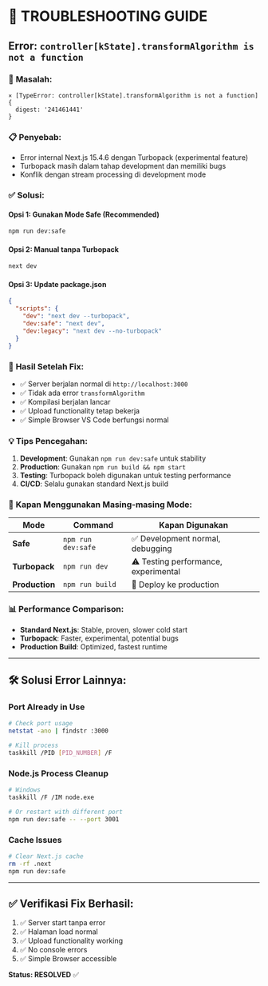 # 🔧 TROUBLESHOOTING GUIDE

## Error: `controller[kState].transformAlgorithm is not a function`

### 🚨 **Masalah:**
```
⨯ [TypeError: controller[kState].transformAlgorithm is not a function] {
  digest: '241461441'
}
```

### 📋 **Penyebab:**
- Error internal Next.js 15.4.6 dengan Turbopack (experimental feature)
- Turbopack masih dalam tahap development dan memiliki bugs
- Konflik dengan stream processing di development mode

### ✅ **Solusi:**

#### **Opsi 1: Gunakan Mode Safe (Recommended)**
```bash
npm run dev:safe
```

#### **Opsi 2: Manual tanpa Turbopack**
```bash
next dev
```

#### **Opsi 3: Update package.json**
```json
{
  "scripts": {
    "dev": "next dev --turbopack",
    "dev:safe": "next dev",
    "dev:legacy": "next dev --no-turbopack"
  }
}
```

### 🎯 **Hasil Setelah Fix:**
- ✅ Server berjalan normal di `http://localhost:3000`
- ✅ Tidak ada error `transformAlgorithm`
- ✅ Kompilasi berjalan lancar
- ✅ Upload functionality tetap bekerja
- ✅ Simple Browser VS Code berfungsi normal

### 💡 **Tips Pencegahan:**
1. **Development**: Gunakan `npm run dev:safe` untuk stability
2. **Production**: Gunakan `npm run build && npm start`
3. **Testing**: Turbopack boleh digunakan untuk testing performance
4. **CI/CD**: Selalu gunakan standard Next.js build

### 🔄 **Kapan Menggunakan Masing-masing Mode:**

| Mode | Command | Kapan Digunakan |
|------|---------|-----------------|
| **Safe** | `npm run dev:safe` | ✅ Development normal, debugging |
| **Turbopack** | `npm run dev` | ⚠️ Testing performance, experimental |
| **Production** | `npm run build` | 🚀 Deploy ke production |

### 📊 **Performance Comparison:**
- **Standard Next.js**: Stable, proven, slower cold start
- **Turbopack**: Faster, experimental, potential bugs
- **Production Build**: Optimized, fastest runtime

---

## 🛠️ **Solusi Error Lainnya:**

### Port Already in Use
```bash
# Check port usage
netstat -ano | findstr :3000

# Kill process
taskkill /PID [PID_NUMBER] /F
```

### Node.js Process Cleanup
```bash
# Windows
taskkill /F /IM node.exe

# Or restart with different port
npm run dev:safe -- --port 3001
```

### Cache Issues
```bash
# Clear Next.js cache
rm -rf .next
npm run dev:safe
```

---

## ✅ **Verifikasi Fix Berhasil:**

1. ✅ Server start tanpa error
2. ✅ Halaman load normal
3. ✅ Upload functionality working
4. ✅ No console errors
5. ✅ Simple Browser accessible

**Status: RESOLVED** ✅
